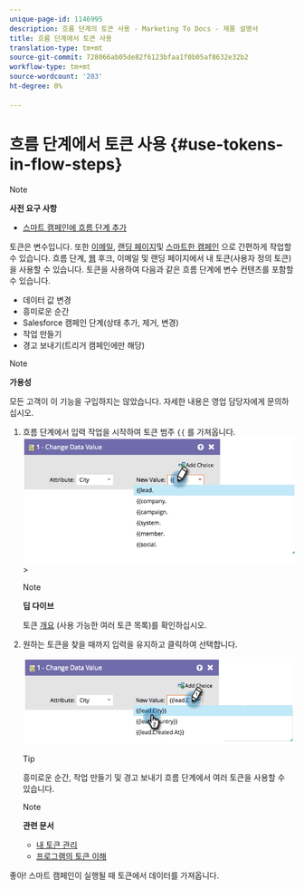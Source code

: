 ```yaml
---
unique-page-id: 1146995
description: 흐름 단계의 토큰 사용 - Marketing To Docs - 제품 설명서
title: 흐름 단계에서 토큰 사용
translation-type: tm+mt
source-git-commit: 728066ab05de82f6123bfaa1f0b05af8632e32b2
workflow-type: tm+mt
source-wordcount: '203'
ht-degree: 0%

---
```



# 흐름 단계에서 토큰 사용 {#use-tokens-in-flow-steps}

>[!NOTE]
>
>**사전 요구 사항**
>
>* [스마트 캠페인에 흐름 단계 추가](add-a-flow-step-to-a-smart-campaign.md)


토큰은 변수입니다. 또한 [이메일](https://docs.marketo.com/pages/viewpage.action?pageId=557076), [랜딩 페이지](https://docs.marketo.com/pages/viewpage.action?pageId=2359689)및 [스마트한 캠페인](https://docs.marketo.com/display/DOCS/Smart+Lists+and+Lists) 으로 간편하게 작업할 수 있습니다. 흐름 단계, [웹](../../../../product-docs/core-marketo-concepts/programs/tokens/understanding-my-tokens-in-a-program.md) 후크, 이메일 및 랜딩 페이지에서 내 토큰(사용자 정의 토큰)을 사용할 수 있습니다.  토큰을 사용하여 다음과 같은 흐름 단계에 변수 컨텐츠를 포함할 수 있습니다.

* 데이터 값 변경
* 흥미로운 순간
* Salesforce 캠페인 단계(상태 추가, 제거, 변경)
* 작업 만들기
* 경고 보내기(트리거 캠페인에만 해당)

>[!NOTE]
>
>**가용성**
>
>모든 고객이 이 기능을 구입하지는 않았습니다. 자세한 내용은 영업 담당자에게 문의하십시오.

1. 흐름 단계에서 입력 작업을 시작하여 토큰 범주 `{{` 를 가져옵니다. ![](assets/image2014-9-22-14-3a3-3a17.png)>

   >[!NOTE]
   >
   >**딥 다이브**
   >
   >토큰 [개요](../../../../product-docs/demand-generation/landing-pages/personalizing-landing-pages/tokens-overview.md) (사용 가능한 여러 토큰 목록)를 확인하십시오.

1. 원하는 토큰을 찾을 때까지 입력을 유지하고 클릭하여 선택합니다.

   ![](assets/image2014-9-22-14-3a3-3a48.png)

   >[!TIP]
   >
   >흥미로운 순간, 작업 만들기 및 경고 보내기 흐름 단계에서 여러 토큰을 사용할 수 있습니다.

   >[!NOTE]
   >
   >**관련 문서**
   >
   >* [내 토큰 관리](../../../../product-docs/core-marketo-concepts/programs/tokens/managing-my-tokens.md)
   >* [프로그램의 토큰 이해](../../../../product-docs/core-marketo-concepts/programs/tokens/understanding-my-tokens-in-a-program.md)


좋아! 스마트 캠페인이 실행될 때 토큰에서 데이터를 가져옵니다.